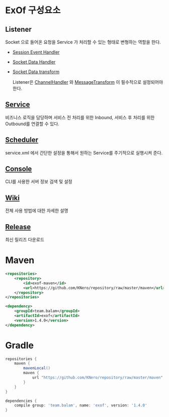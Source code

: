 # ExOf 구성요소

## Listener
Socket 으로 들어온 요청을 Service 가 처리할 수 있는 형태로 변형하는 역할을 한다.
* [Session Event Handler](https://github.com/KNero/ExOf/wiki/Listener_SessionHandler)
* [Socket Data Handler](https://github.com/KNero/ExOf/wiki/Listener_ChannelHandler)
* [Socket Data transform](https://github.com/KNero/ExOf/wiki/Listener_Transform)

    Listener은 [ChannelHandler](https://github.com/KNero/ExOf/wiki/Listener_ChannelHandler) 와 [MessageTransform](https://github.com/KNero/ExOf/wiki/Listener_Transform) 이 필수적으로 설정되어야 한다.

## [Service](https://github.com/KNero/ExOf/wiki/Service)
비즈니스 로직을 담당하며 서비스 전 처리를 위한 Inbound, 서비스 후 처리를 위한 Outbound를 연결할 수 있다.

## [Scheduler](https://github.com/KNero/ExOf/wiki/Scheduler로_Service_호출)
service.xml 에서 간단한 설정을 통해서 원하는 Service를 주기적으로 실행시켜 준다.

## [Console](https://github.com/KNero/ExOf/wiki/Console_monitoring)
CLI를 사용한 서버 정보 검색 및 설정

## [Wiki](https://github.com/KNero/ExOf/wiki)
전체 사용 방법에 대한 자세한 설명

## [Release](https://github.com/KNero/ExOf/releases)
최신 릴리즈 다운로드

# Maven
```xml
<repositories>
    <repository>
        <id>exof-maven</id>
        <url>https://github.com/KNero/repository/raw/master/maven</url>
    </repository>
</repositories>
```
```xml
<dependency>
    <groupId>team.balam</groupId>
    <artifactId>exof</artifactId>
    <version>1.4.0</version>
</dependency>
```
# Gradle
```gradle
repositories {
    maven {
        mavenLocal()
        maven {
            url "https://github.com/KNero/repository/raw/master/maven"
        }
    }
}
```
```gradle
dependencies {
    compile group: 'team.balam', name: 'exof', version: '1.4.0'
}
```
